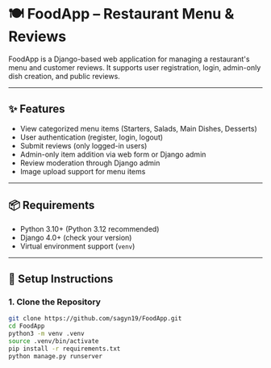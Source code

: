 # 🍽️ FoodApp – Restaurant Menu & Reviews

FoodApp is a Django-based web application for managing a restaurant's menu and customer reviews. It supports user registration, login, admin-only dish creation, and public reviews.

---

## ✨ Features

- View categorized menu items (Starters, Salads, Main Dishes, Desserts)
- User authentication (register, login, logout)
- Submit reviews (only logged-in users)
- Admin-only item addition via web form or Django admin
- Review moderation through Django admin
- Image upload support for menu items

---

## 📦 Requirements

- Python 3.10+ (Python 3.12 recommended)
- Django 4.0+ (check your version)
- Virtual environment support (`venv`)

---

## 🚀 Setup Instructions

### 1. Clone the Repository

```bash
git clone https://github.com/sagyn19/FoodApp.git
cd FoodApp
python3 -m venv .venv
source .venv/bin/activate
pip install -r requirements.txt
python manage.py runserver
